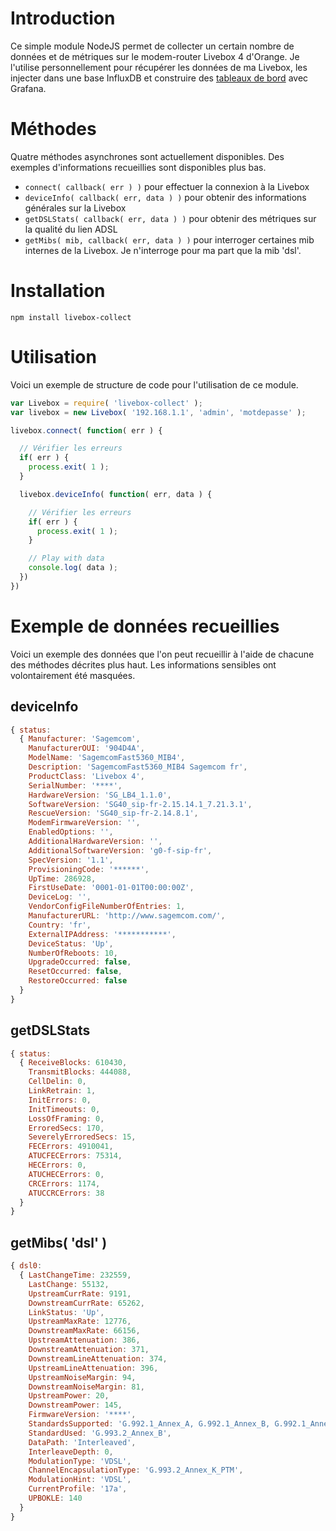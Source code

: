 # Introduction

Ce simple module NodeJS permet de collecter un certain nombre de données et de métriques sur le modem-router Livebox 4 d'Orange.
Je l'utilise personnellement pour récupérer les données de ma Livebox, les injecter dans une base InfluxDB et construire des [tableaux de bord](https://github.com/jeanfabrice/livebox-collect/blob/master/livebox_grafana.json) avec Grafana.

# Méthodes
Quatre méthodes asynchrones sont actuellement disponibles. Des exemples d'informations recueillies sont disponibles plus bas.

 * `connect( callback( err ) )` pour effectuer la connexion à la Livebox
 * `deviceInfo( callback( err, data ) )` pour obtenir des informations générales sur la Livebox
 * `getDSLStats( callback( err, data ) )` pour obtenir des métriques sur la qualité du lien ADSL
 * `getMibs( mib, callback( err, data ) )` pour interroger certaines mib internes de la Livebox. Je n'interroge pour ma part que la mib 'dsl'.

# Installation
```shell
npm install livebox-collect
```

# Utilisation

Voici un exemple de structure de code pour l'utilisation de ce module.

```js
var Livebox = require( 'livebox-collect' );
var livebox = new Livebox( '192.168.1.1', 'admin', 'motdepasse' );

livebox.connect( function( err ) {

  // Vérifier les erreurs
  if( err ) {
    process.exit( 1 );
  }

  livebox.deviceInfo( function( err, data ) {

    // Vérifier les erreurs
    if( err ) {
      process.exit( 1 );
    }

    // Play with data
    console.log( data );
  })
})
```

# Exemple de données recueillies
Voici un exemple des données que l'on peut recueillir à l'aide de chacune des méthodes décrites plus haut. Les informations sensibles ont volontairement été masquées.

## deviceInfo

```js
{ status: 
  { Manufacturer: 'Sagemcom',
    ManufacturerOUI: '904D4A',
    ModelName: 'SagemcomFast5360_MIB4',
    Description: 'SagemcomFast5360_MIB4 Sagemcom fr',
    ProductClass: 'Livebox 4',
    SerialNumber: '****',
    HardwareVersion: 'SG_LB4_1.1.0',
    SoftwareVersion: 'SG40_sip-fr-2.15.14.1_7.21.3.1',
    RescueVersion: 'SG40_sip-fr-2.14.8.1',
    ModemFirmwareVersion: '',
    EnabledOptions: '',
    AdditionalHardwareVersion: '',
    AdditionalSoftwareVersion: 'g0-f-sip-fr',
    SpecVersion: '1.1',
    ProvisioningCode: '******',
    UpTime: 286928,
    FirstUseDate: '0001-01-01T00:00:00Z',
    DeviceLog: '',
    VendorConfigFileNumberOfEntries: 1,
    ManufacturerURL: 'http://www.sagemcom.com/',
    Country: 'fr',
    ExternalIPAddress: '***********',
    DeviceStatus: 'Up',
    NumberOfReboots: 10,
    UpgradeOccurred: false,
    ResetOccurred: false,
    RestoreOccurred: false
  }
}
```

## getDSLStats
```js
{ status: 
  { ReceiveBlocks: 610430,
    TransmitBlocks: 444088,
    CellDelin: 0,
    LinkRetrain: 1,
    InitErrors: 0,
    InitTimeouts: 0,
    LossOfFraming: 0,
    ErroredSecs: 170,
    SeverelyErroredSecs: 15,
    FECErrors: 4910041,
    ATUCFECErrors: 75314,
    HECErrors: 0,
    ATUCHECErrors: 0,
    CRCErrors: 1174,
    ATUCCRCErrors: 38
  }
}
```

## getMibs( 'dsl' )
```js
{ dsl0:
  { LastChangeTime: 232559,
    LastChange: 55132,
    UpstreamCurrRate: 9191,
    DownstreamCurrRate: 65262,
    LinkStatus: 'Up',
    UpstreamMaxRate: 12776,
    DownstreamMaxRate: 66156,
    UpstreamAttenuation: 386,
    DownstreamAttenuation: 371,
    DownstreamLineAttenuation: 374,
    UpstreamLineAttenuation: 396,
    UpstreamNoiseMargin: 94,
    DownstreamNoiseMargin: 81,
    UpstreamPower: 20,
    DownstreamPower: 145,
    FirmwareVersion: '****',
    StandardsSupported: 'G.992.1_Annex_A, G.992.1_Annex_B, G.992.1_Annex_C,T1.413, T1.413i2,ETSI_101_388, G.992.2,G.992.3_Annex_A, G.992.3_Annex_B, G.992.3_Annex_C, G.992.3_Annex_I, G.992.3_Annex_J,G.992.3_Annex_M, G.992.4,G.992.5_Annex_A, G.992.5_Annex_B, G.992.5_Annex_C, G.992.5_Annex_I, G.992.5_Annex_J, G.992.5_Annex_M, G.993.1,G.993.1_Annex_A, G.993.2_Annex_A, G.993.2_Annex_B',
    StandardUsed: 'G.993.2_Annex_B',
    DataPath: 'Interleaved',
    InterleaveDepth: 0,
    ModulationType: 'VDSL',
    ChannelEncapsulationType: 'G.993.2_Annex_K_PTM',
    ModulationHint: 'VDSL',
    CurrentProfile: '17a',
    UPBOKLE: 140
  }
}
